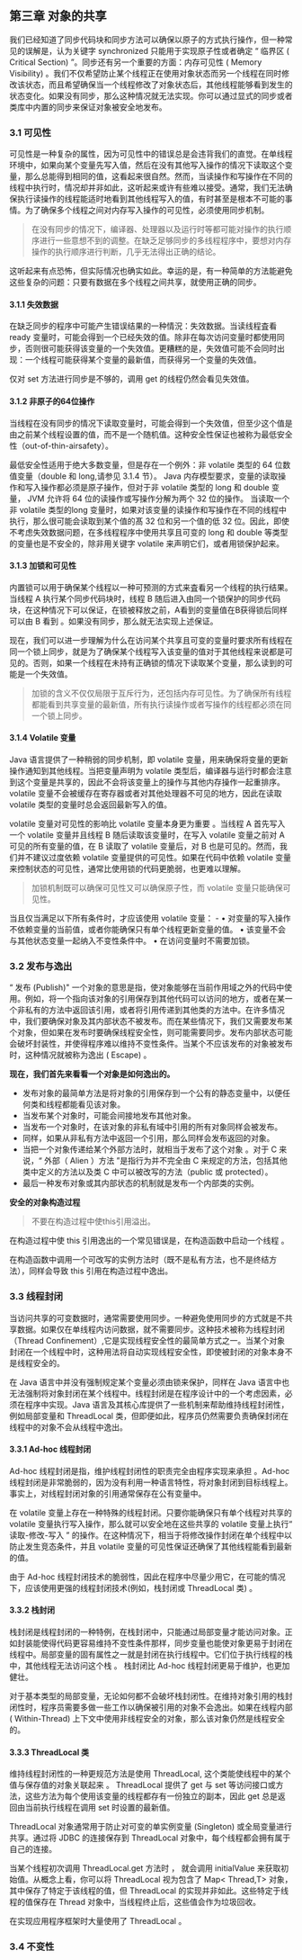 ## 第三章 对象的共享

我们已经知道了同步代码块和同步方法可以确保以原子的方式执行操作，但一种常见的误解是，认为关键字 synchronized 只能用于实现原子性或者确定 “ 临界区 ( Critical Section) ”。同步还有另一个重要的方面：内存可见性 ( Memory Visibility) 。我们不仅希望防止某个线程正在使用对象状态而另一个线程在同时修改该状态，而且希望确保当一个线程修改了对象状态后，其他线程能够看到发生的状态变化。如果没有同步，那么这种情况就无法实现。你可以通过显式的同步或者类库中内置的同步来保证对象被安全地发布。

### 3.1 可见性

可见性是一种复杂的属性，因为可见性中的错误总是会违背我们的直觉。在单线程环境中，如果向某个变量先写入值，然后在没有其他写入操作的情况下读取这个变量，那么总能得到相同的值，这看起来很自然。然而，当读操作和写操作在不同的线程中执行时，情况却并非如此，这听起来或许有些难以接受。通常，我们无法确保执行读操作的线程能适时地看到其他线程写入的值，有时甚至是根本不可能的事情。为了确保多个线程之间对内存写入操作的可见性，必须使用同步机制。

> 在没有同步的情况下，编译器、处理器以及运行时等都可能对操作的执行顺序进行一些意想不到的调整。在缺乏足够同步的多线程程序中，要想对内存操作的执行顺序进行判断，几乎无法得出正确的结论。

这听起来有点恐怖，但实际情况也确实如此。幸运的是，有一种简单的方法能避免这些复杂的问题：只要有数据在多个线程之间共享，就使用正确的同步。

#### 3.1.1 失效数据

在缺乏同步的程序中可能产生错误结果的一种情況：失效数据。当读线程査看 ready 变量时，可能会得到一个已经失效的值。除非在每次访问变量时都使用同步，否则很可能获得该变量的一个失效值。更糟糕的是，失效值可能不会同时出现：一个线程可能获得某个变量的最新值，而获得另一个变量的失效值。

仅对 set 方法进行同步是不够的，调用 get 的线程仍然会看见失效值。

#### 3.1.2 非原子的64位操作

当线程在没有同步的情况下读取变量时，可能会得到一个失效值，但至少这个值是由之前某个线程设置的值，而不是一个随机值。这种安全性保证也被称为最低安全性（out-of-thin-airsafety）。

最低安全性适用于绝大多数变量，但是存在一个例外：非 volatile 类型的 64 位数值变量（double 和 long,请参见 3.1.4 节）。 Java 内存模型要求，变量的读取操作和写入操作都必须是原子操作，但对于非 volatile 类型的 long 和 double 变量， JVM 允许将 64 位的读操作或写操作分解为两个 32 位的操作。 当读取一个非 volatile 类型的long 变量时，如果对该变量的读操作和写操作在不同的线程中执行，那么很可能会读取到某个值的髙 32 位和另一个值的低 32 位。因此，即使不考虑失效数据问题，在多线程程序中使用共享且可变的 long 和 double 等类型的变量也是不安全的，除非用关键字 volatile 来声明它们，或者用锁保护起来。

#### 3.1.3 加锁和可见性

内置锁可以用于确保某个线程以一种可预测的方式来査看另一个线程的执行结果。当线程 A 执行某个同步代码块时，线程 B 随后进入由同一个锁保护的同步代码块，在这种情况下可以保证，在锁被释放之前，A看到的变量值在B获得锁后同样可以由 B 看到 。如果没有同步，那么就无法实现上述保证。

现在，我们可以进一步理解为什么在访问某个共享且可变的变量时要求所有线程在同一个锁上同步，就是为了确保某个线程写入该变量的值对于其他线程来说都是可见的。否则，如果一个线程在未持有正确锁的情况下读取某个变量，那么读到的可能是一个失效值。

> 加锁的含义不仅仅局限于互斥行为，还包括内存可见性。为了确保所有线程都能看到共享变量的最新值，所有执行读操作或者写操作的线程都必须在同一个锁上同步。

#### 3.1.4 Volatile 变量

Java 语言提供了一种稍弱的同步机制，即 volatile 变量，用来确保将变量的更新操作通知到其他线程。当把变量声明为 volatile 类型后，编译器与运行时都会注意到这个变量是共享的，因此不会将该变量上的操作与其他内存操作一起重排序。volatile 变量不会被缓存在寄存器或者对其他处理器不可见的地方，因此在读取 volatile 类型的变量时总会返回最新写入的值。

volatile 变量对可见性的影响比 volatile 变量本身更为重要 。当线程 A 首先写入一个 volatile 变量并且线程 B 随后读取该变量时，在写入 volatile 变量之前对 A 可见的所有变量的值，在 B 读取了 volatile 变量后，对 B 也是可见的。然而，我们并不建议过度依赖 volatile 变量提供的可见性。如果在代码中依赖 volatile 变量来控制状态的可见性，通常比使用锁的代码更脆弱，也更难以理解。

> 加锁机制既可以确保可见性又可以确保原子性，而 volatile 变量只能确保可见性。

当且仅当满足以下所有条件时，才应该使用 volatile 变量： -
• 对变量的写入操作不依赖变量的当前值，或者你能确保只有单个线程更新变量的值。
• 该变量不会与其他状态变量一起纳入不变性条件中。
• 在访问变量时不需要加锁。

### 3.2 发布与逸出

“ 发布 (Publish)" 一个对象的意思是指，使对象能够在当前作用域之外的代码中使用。例如，将一个指向该对象的引用保存到其他代码可以访问的地方，或者在某一个非私有的方法中返回该引用，或者将引用传递到其他类的方法中。在许多情况中，我们要确保对象及其内部状态不被发布。而在某些情况下，我们又需要发布某个对象，但如果在发布时要确保线程安全性，则可能需要同步。发布内部状态可能会破坏封装性，并使得程序难以维持不变性条件。当某个不应该发布的对象被发布时，这种情况就被称为逸出 ( Escape) 。

**现在，我们首先来看看一个对象是如何逸出的。**

- 发布对象的最简单方法是将对象的引用保存到一个公有的静态变量中，以便任何类和线程都能看见该对象。
- 当发布某个对象时，可能会间接地发布其他对象。
- 当发布一个对象时，在该对象的非私有域中引用的所有对象同样会被发布。
- 同样，如果从非私有方法中返回一个引用，那么同样会发布返回的对象。
- 当把一个对象传递给某个外部方法时，就相当于发布了这个对象 。对于 C 来说，“ 外部（ Alien ）方法 ”是指行为并不完全由 C 来规定的方法，包括其他类中定义的方法以及类 C 中可以被改写的方法（public 或 protected）。
- 最后一种发布对象或其内部状态的机制就是发布一个内部类的实例。

**安全的对象构造过程**

> 不要在构造过程中使this引用溢出。

在构造过程中使 this 引用逸出的一个常见错误是，在构造函数中启动一个线程 。

在构造函数中调用一个可改写的实例方法时（既不是私有方法，也不是终结方法），同样会导致 this 引用在构造过程中逸出。

### 3.3 线程封闭

当访问共享的可变数据时，通常需要使用同步。一种避免使用同步的方式就是不共享数据。如果仅在单线程内访问数据，就不需要同步。这种技术被称为线程封闭（Thread Confinement）,它是实现线程安全性的最简单方式之一。当某个对象封闭在一个线程中时，这种用法将自动实现线程安全性，即使被封闭的对象本身不是线程安全的。

在 Java 语言中并没有强制规定某个变量必须由锁来保护，同样在 Java 语言中也无法强制将对象封闭在某个线程中。线程封闭是在程序设计中的一个考虑因素，必须在程序中实现。Java 语言及其核心库提供了一些机制来帮助维持线程封闭性，例如局部变量和 ThreadLocal 类，但即便如此，程序员仍然需要负责确保封闭在线程中的对象不会从线程中逸出。

#### 3.3.1 Ad-hoc 线程封闭

Ad-hoc 线程封闭是指，维护线程封闭性的职责完全由程序实现来承担 。Ad-hoc 线程封闭是非常脆弱的，因为没有利用一种语言特性，将对象封闭到目标线程上。事实上，对线程封闭对象的引用通常保存在公有变量中。

在 volatile 变量上存在一种特殊的线程封闭。只要你能确保只有单个线程对共享的 volatile 变量执行写入操作，那么就可以安全地在这些共享的 volatile 变量上执行“ 读取-修改-写入 ” 的操作。在这种情况下，相当于将修改操作封闭在单个线程中以防止发生竞态条件，并且 volatile 变量的可见性保证还确保了其他线程能看到最新的值。

由于 Ad-hoc 线程封闭技术的脆弱性，因此在程序中尽量少用它，在可能的情况下，应该使用更强的线程封闭技术(例如，栈封闭或 ThreadLocal 类) 。

#### 3.3.2 栈封闭

栈封闭是线程封闭的一种特例，在栈封闭中，只能通过局部变量才能访问对象。正如封装能使得代码更容易维持不变性条件那样，同步变量也能使对象更易于封闭在线程中。局部变量的固有属性之一就是封闭在执行线程中。它们位于执行线程的栈中，其他线程无法访问这个栈 。 栈封闭比 Ad-hoc 线程封闭更易于维护，也更加健壮。

对于基本类型的局部变量，无论如何都不会破坏栈封闭性。在维持对象引用的栈封闭性时，程序员需要多做一些工作以确保被引用的对象不会逸出。如果在线程内部 ( Within-Thread) 上下文中使用非线程安全的对象，那么该对象仍然是线程安全的。

#### 3.3.3 ThreadLocal 类

维持线程封闭性的一种更规范方法是使用 ThreadLocal, 这个类能使线程中的某个值与保存值的对象关联起来 。 ThreadLocal 提供了 get 与 set 等访问接口或方法，这些方法为每个使用该变量的线程都存有一份独立的副本，因此 get 总是返回由当前执行线程在调用 set 时设置的最新值。

ThreadLocal 对象通常用于防止对可变的单实例变量 (Singleton) 或全局变量进行共享。通过将 JDBC 的连接保存到 ThreadLocal 对象中，每个线程都会拥有属于自己的连接。

当某个线程初次调用 ThreadLocal.get 方法时 ， 就会调用 initialValue 来获取初始值。从概念上看，你可以将 ThreadLocal<T> 视为包含了 Map< Thread,T> 对象，其中保存了特定于该线程的值，但 ThreadLocal 的实现并非如此。这些特定于线程的值保存在 Thread 对象中，当线程终止后，这些值会作为垃圾回收。

在实现应用程序框架时大量使用了 ThreadLocal 。

### 3.4 不变性

